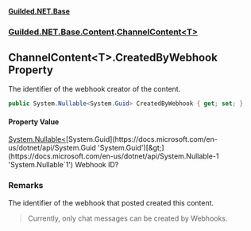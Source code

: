 
#### [Guilded.NET.Base](Guilded_NET_Base 'Guilded_NET_Base')
### [Guilded.NET.Base.Content](Guilded_NET_Base#Guilded_NET_Base_Content 'Guilded.NET.Base.Content').[ChannelContent&lt;T&gt;](ChannelContent_T_ 'Guilded.NET.Base.Content.ChannelContent&lt;T&gt;')
## ChannelContent&lt;T&gt;.CreatedByWebhook Property
The identifier of the webhook creator of the content.  
```csharp
public System.Nullable<System.Guid> CreatedByWebhook { get; set; }
```

#### Property Value
[System.Nullable&lt;](https://docs.microsoft.com/en-us/dotnet/api/System.Nullable-1 'System.Nullable`1')[System.Guid](https://docs.microsoft.com/en-us/dotnet/api/System.Guid 'System.Guid')[&gt;](https://docs.microsoft.com/en-us/dotnet/api/System.Nullable-1 'System.Nullable`1')
Webhook ID?
### Remarks
The identifier of the webhook that posted created this content.

<blockquote class="note">  
    Currently, only chat messages can be created by Webhooks.  
</blockquote>
